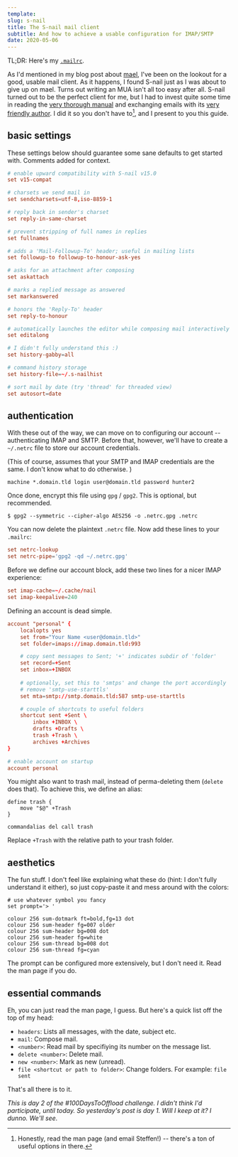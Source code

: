 ```yaml
---
template:
slug: s-nail
title: The S-nail mail client
subtitle: And how to achieve a usable configuration for IMAP/SMTP
date: 2020-05-06
---
```


TL;DR: Here's my [`.mailrc`](https://github.com/icyphox/dotfiles/blob/master/home/.mailrc).

As I'd mentioned in my blog post about [mael](/blog/mael), I've been on
the lookout for a good, usable mail client. As it happens, I found
S-nail just as I was about to give up on mael. Turns out writing an MUA
isn't all too easy after all. S-nail turned out to be the perfect client
for me, but I had to invest quite some time in reading the [very
thorough manual](https://www.sdaoden.eu/code-nail.html) and exchanging
emails with its [very friendly author](https://www.sdaoden.eu). I did it
so you don't have to[^read-man], and I present to you
this guide.

[^read-man]: Honestly, read the man page (and email Steffen!) -- there's
    a ton of useful options in there.

## basic settings

These settings below should guarantee some sane defaults to get started
with. Comments added for context.
```conf
# enable upward compatibility with S-nail v15.0
set v15-compat

# charsets we send mail in
set sendcharsets=utf-8,iso-8859-1

# reply back in sender's charset
set reply-in-same-charset

# prevent stripping of full names in replies
set fullnames

# adds a 'Mail-Followup-To' header; useful in mailing lists
set followup-to followup-to-honour-ask-yes

# asks for an attachment after composing
set askattach

# marks a replied message as answered
set markanswered

# honors the 'Reply-To' header
set reply-to-honour

# automatically launches the editor while composing mail interactively
set editalong

# I didn't fully understand this :) 
set history-gabby=all

# command history storage
set history-file=~/.s-nailhist

# sort mail by date (try 'thread' for threaded view)
set autosort=date
```

## authentication

With these out of the way, we can move on to configuring our
account -- authenticating IMAP and SMTP. Before that, however, we'll
have to create a `~/.netrc` file to store our account credentials. 

(This of course, assumes that your SMTP and IMAP credentials are the
same. I don't know what to do otherwise. )

```netrc
machine *.domain.tld login user@domain.tld password hunter2
```

Once done, encrypt this file using `gpg` / `gpg2`. This is optional, but
recommended.

```
$ gpg2 --symmetric --cipher-algo AES256 -o .netrc.gpg .netrc
```

You can now delete the plaintext `.netrc` file. Now add these lines to
your `.mailrc`:

```conf
set netrc-lookup
set netrc-pipe='gpg2 -qd ~/.netrc.gpg'
```

Before we define our account block, add these two lines for a nicer IMAP
experience:

```conf
set imap-cache=~/.cache/nail
set imap-keepalive=240
```

Defining an account is dead simple. 

```conf
account "personal" {
    localopts yes
    set from="Your Name <user@domain.tld>"
    set folder=imaps://imap.domain.tld:993

    # copy sent messages to Sent; '+' indicates subdir of 'folder' 
    set record=+Sent
    set inbox=+INBOX
    
    # optionally, set this to 'smtps' and change the port accordingly
    # remove 'smtp-use-starttls'
    set mta=smtp://smtp.domain.tld:587 smtp-use-starttls

    # couple of shortcuts to useful folders
    shortcut sent +Sent \
        inbox +INBOX \
        drafts +Drafts \
        trash +Trash \
        archives +Archives
}

# enable account on startup
account personal
```

You might also want to trash mail, instead of perma-deleting them
(`delete` does that). To achieve this, we define an alias:

```
define trash {
    move "$@" +Trash
}

commandalias del call trash
```

Replace `+Trash` with the relative path to your trash folder.


## aesthetics

The fun stuff. I don't feel like explaining what these do (hint: I don't
fully understand it either), so just copy-paste it and mess around with
the colors:

```
# use whatever symbol you fancy
set prompt='> '

colour 256 sum-dotmark ft=bold,fg=13 dot
colour 256 sum-header fg=007 older
colour 256 sum-header bg=008 dot
colour 256 sum-header fg=white
colour 256 sum-thread bg=008 dot
colour 256 sum-thread fg=cyan
```

The prompt can be configured more extensively, but I don't need it. Read
the man page if you do.

## essential commands

Eh, you can just read the man page, I guess. But here's a quick list off
the top of my head:

- `headers`: Lists all messages, with the date, subject etc.
- `mail`: Compose mail.
- `<number>`: Read mail by specifiying its number on the message list.
- `delete <number>`: Delete mail.
- `new <number>`: Mark as new (unread).
- `file <shortcut or path to folder>`: Change folders. For example: `file
    sent`

That's all there is to it.

*This is day 2 of the #100DaysToOffload challenge. I didn't think I'd
participate, until today. So yesterday's post is day 1. Will I keep at
it? I dunno. We'll see.*
